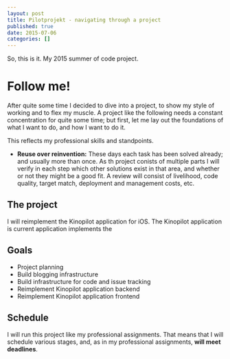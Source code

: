 ```yaml
---
layout: post
title: Pilotprojekt - navigating through a project
published: true
date: 2015-07-06
categories: []
---
```


So, this is it. My 2015 summer of code project. 

# Follow me!

After quite some time I decided to dive into a project, to show my style of working and to flex my muscle. A project like the following needs a constant concentration for quite some time; but first, let me lay out the foundations of what I want to do, and how I want to do it.

This reflects my professional skills and standpoints.

- **Reuse over reinvention:** These days each task has been solved already; and usually more than once. As th project conists of multiple parts I will verify in each step which other solutions exist in that area, and whether or not they might be a good fit. A review will consist of livelihood, code quality, target match, deployment and management costs, etc.

## The project

I will reimplement the Kinopilot application for iOS. The Kinopilot application is  current application implements the  

## Goals

- Project planning
- Build blogging infrastructure
- Build infrastructure for code and issue tracking
- Reimplement Kinopilot application backend
- Reimplement Kinopilot application frontend

## Schedule

I will run this project like my professional assignments. That means that I will schedule various stages, and, as in my professional assignments, **will meet deadlines**.

